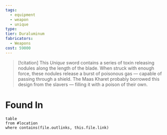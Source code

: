 ```yaml
---
tags:
  - equipment
  - weapon
  - unique
type: 
tier: Duraluminum
fabricators:
  - Weapons
cost: 59000
---
```

> [!citation]
> This *Unique* sword contains a series of toxin releasing nodules along the length of the blade. When struck with enough force, these nodules release a burst of poisonous gas — capable of passing through a shield. The Maas Kharet probably borrowed this design from the slavers — filling it with a poison of their own.
# Found In
```dataview
table
from #location 
where contains(file.outlinks, this.file.link)
```
